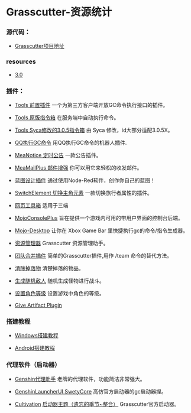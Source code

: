 # Grasscutter-资源统计

### 源代码：

* [Grasscutter项目地址](https://github.com/Grasscutters/Grasscutter)

### resources

* [3.0](https://github.com/tamilpp25/Grasscutter_Resources)

### 插件： 

* [Tools 前置插件](https://github.com/jie65535/gc-opencommand-plugin)   一个为第三方客户端开放GC命令执行接口的插件。

* [Tools 原版指令箱](https://github.com/jie65535/GrasscutterCommandGenerator)  在服务端中自动执行命令。

* [Tools Syca修改的3.0.5指令箱](https://github.com/TeyvatL/GrasscutterTool-3.0.5)  由 Syca 修改，id大部分适配3.0.5X。

* [QQ执行GC命令](https://github.com/jie65535/JGrasscutterCommand)   用QQ执行GC命令的机器人插件.

* [MeaNotice 定时公告](https://github.com/Coooookies/Grasscutter-MeaNotice)     一款公告插件。

* [MeaMailPlus 邮件增强](https://github.com/Coooookies/Grasscutter-MeaMailPlus)  你可以用它来轻松的收发邮件。

* [蓝图设计插件](https://github.com/liujiaqi7998/EasyGrasscutters)  通过使用Node-Red软件，创作你自己的蓝图！

* [SwitchElement 切换主角元素](https://github.com/Penelopeep/SwitchElementTraveller)    一款切换旅行者属性的插件。

* [网页工具箱](https://github.com/liujiaqi7998/GrasscuttersWebDashboard)   适用于三端

* [MojoConsolePlus](https://github.com/gc-mojoconsole/gc-mojoconsole-backend)  旨在提供一个游戏内可用的带用户界面的控制台后端。

* [Mojo-Desktop](https://github.com/gc-toolkit/Mojo-Desktop)   让你在 Xbox Game Bar 里快捷执行gc的命令/指令生成器。

* [资源管理器](https://github.com/gc-toolkit/gc-cli)    Grasscutter 资源管理助手。

* [团队合并插件](https://github.com/Penelopeep/TeamMerge)   简单的Grasscutter插件,用作 /team 命令的替代方法。

* [清除掉落物](https://github.com/hamusuke0323/DroppedItemsKiller)  清楚掉落的物品。

* [生成随机敌人](https://github.com/NotThorny/MobWave)  随机生成怪物进行战斗。

* [设置角色等级](https://github.com/NotThorny/setLevel) 设置游戏中角色的等级。

* [Give Artifact Plugin](https://github.com/snoobi-seggs/GiveArtifactPlugin)  

### 搭建教程

* [Windows搭建教程](https://www.rainkavik.com/archives/254/)

* [Android搭建教程](https://github.com/ElaXan/GCAndroid)

### 代理软件（启动器）

* [Genshin代理助手](https://github.com/liujiaqi7998/genshinclienthelper) 老牌的代理软件，功能简洁非常强大。

* [GenshinLauncherUI SwetyCore](https://github.com/gc-toolkit/GenshinLauncher)  高仿官方启动器的gc启动器捏。

* [Cultivation](https://github.com/Grasscutters/Cultivation/blob/main/README_zh-CN.md)  [启动器主题（遗忘的季节~整合）](https://github.com/Yuer-QAQ/Grasscutter-Plugin/blob/main/Custom%20skins.md) Grasscutter官方启动器。